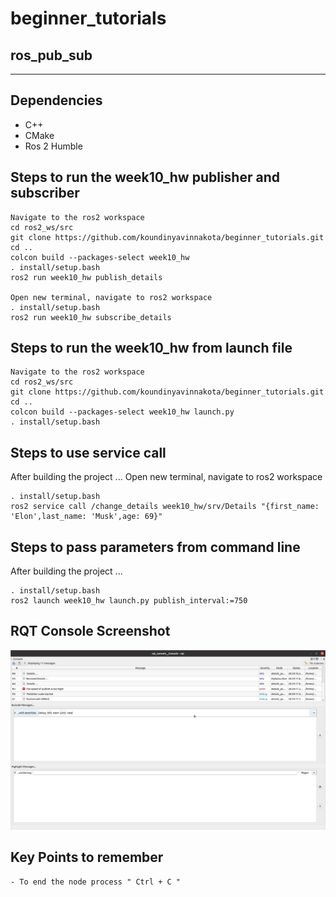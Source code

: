 # beginner_tutorials
## ros_pub_sub
---

## Dependencies
- C++ 
- CMake
- Ros 2 Humble


## Steps to run the week10_hw publisher and subscriber
```
Navigate to the ros2 workspace
cd ros2_ws/src
git clone https://github.com/koundinyavinnakota/beginner_tutorials.git
cd ..
colcon build --packages-select week10_hw
. install/setup.bash
ros2 run week10_hw publish_details

Open new terminal, navigate to ros2 workspace
. install/setup.bash
ros2 run week10_hw subscribe_details
```

## Steps to run the week10_hw from launch file
```
Navigate to the ros2 workspace
cd ros2_ws/src
git clone https://github.com/koundinyavinnakota/beginner_tutorials.git
cd ..
colcon build --packages-select week10_hw launch.py
. install/setup.bash

```
## Steps to use service call
After building the project ...
Open new terminal, navigate to ros2 workspace
```
. install/setup.bash
ros2 service call /change_details week10_hw/srv/Details "{first_name: 'Elon',last_name: 'Musk',age: 69}"
```

## Steps to pass parameters from command line
After building the project ...
```
. install/setup.bash
ros2 launch week10_hw launch.py publish_interval:=750
```

## RQT Console Screenshot 
![RQT console](week10_hw/images/rqt_console_ss.png)

## Key Points to remember
```
- To end the node process " Ctrl + C "
```
